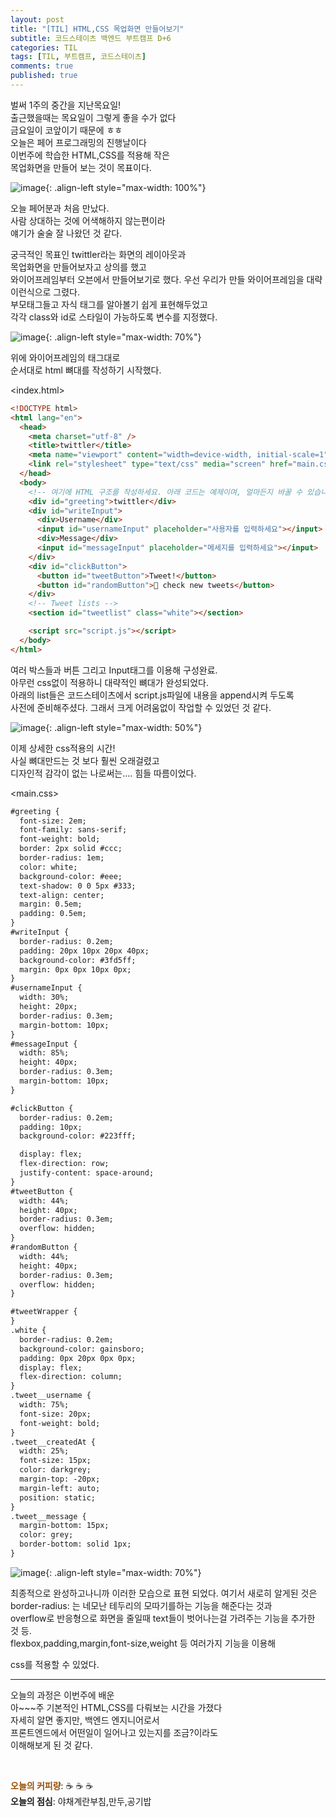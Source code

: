 ```yaml
---
layout: post
title: "[TIL] HTML,CSS 목업화면 만들어보기"
subtitle: 코드스테이츠 백엔드 부트캠프 D+6
categories: TIL
tags: [TIL, 부트캠프, 코드스테이츠]
comments: true
published: true
---
```



벌써 1주의 중간을 지난목요일!  
출근했을때는 목요일이 그렇게 좋을 수가 없다  
금요일이 코앞이기 때문에 ㅎㅎ  
오늘은 페어 프로그래밍의 진행날이다  
이번주에 학습한 HTML,CSS를 적용해 작은  
목업화면을 만들어 보는 것이 목표이다.

![image](https://lh3.googleusercontent.com/u/0/drive-viewer/AFDK6gPDjoQ30zuNTN8RMGQr4AayzV5cA06rFdAo3VqwP-ncv9gPbmncnY_dK29K-z1GJaVk5jmq1SPauow1UrYuaCCU0kfUzA=w3024-h1620){: .align-left style="max-width: 100%"}

오늘 페어분과 처음 만났다.  
사람 상대하는 것에 어색해하지 않는편이라  
얘기가 술술 잘 나왔던 것 같다.  

궁극적인 목표인 twittler라는 화면의 레이아웃과  
목업화면을 만들어보자고 상의를 했고  
와이어프레임부터 오븐에서 만들어보기로 했다. 
우선 우리가 만들 와이어프레임을 대략 이런식으로 그렸다.  
부모태그들고 자식 태그를 알아볼기 쉽게 표현해두었고  
각각 class와 id로 스타일이 가능하도록 변수를 지정했다.

![image](https://lh3.googleusercontent.com/u/0/drive-viewer/AFDK6gNEBy6-CCPPuMi2z2Jxfxq-ak0rjLxtYHe0LCwV06Cia-KKaS410unERjVhgP5zDAz4h8UjmxCaB0WKKmvpwROgwGpx=w3024-h1620){: .align-left style="max-width: 70%"}

위에 와이어프레임의 태그대로  
순서대로 html 뼈대를 작성하기 시작했다.

\<index.html\>

```html
<!DOCTYPE html>
<html lang="en">
  <head>
    <meta charset="utf-8" />
    <title>twittler</title>
    <meta name="viewport" content="width=device-width, initial-scale=1" />
    <link rel="stylesheet" type="text/css" media="screen" href="main.css" />
  </head>
  <body>
    <!-- 여기에 HTML 구조를 작성하세요. 아래 코드는 예제이며, 얼마든지 바꿀 수 있습니다 -->
    <div id="greeting">twittler</div>
    <div id="writeInput">
      <div>Username</div>
      <input id="usernameInput" placeholder="사용자를 입력하세요"></input>
      <div>Message</div>
      <input id="messageInput" placeholder="메세지를 입력하세요"></input>
    </div>
    <div id="clickButton">
      <button id="tweetButton">Tweet!</button>
      <button id="randomButton">🔄 check new tweets</button>
    </div>
    <!-- Tweet lists -->
    <section id="tweetlist" class="white"></section>

    <script src="script.js"></script>
  </body>
</html>
```

여러 박스들과 버튼 그리고 Input태그를 이용해 구성완료.  
아무런 css없이 적용하니 대략적인 뼈대가 완성되었다.  
아래의 list들은 코드스테이츠에서 script.js파일에 내용을 append시켜 두도록  
사전에 준비해주셨다. 그래서 크게 어려움없이 작업할 수 있었던 것 같다.

![image](https://lh3.googleusercontent.com/u/0/drive-viewer/AFDK6gP2h-9QH5wJza8AAOOmMYmtJia6MNckk_NIa6bb8npIeYCS2V2OjSsxIIdbSAKaGacoBHxzyt8a5Kww9UdkMv3ZkIQc3Q=w3024-h1620){: .align-left style="max-width: 50%"}

이제 상세한 css적용의 시간!  
사실 뼈대만드는 것 보다 훨씬 오래걸렸고   
디자인적 감각이 없는 나로써는.... 힘들 따름이었다.

\<main.css\>

```html
#greeting {
  font-size: 2em;
  font-family: sans-serif;
  font-weight: bold;
  border: 2px solid #ccc;
  border-radius: 1em;
  color: white;
  background-color: #eee;
  text-shadow: 0 0 5px #333;
  text-align: center;
  margin: 0.5em;
  padding: 0.5em;
}
#writeInput {
  border-radius: 0.2em;
  padding: 20px 10px 20px 40px;
  background-color: #3fd5ff;
  margin: 0px 0px 10px 0px;
}
#usernameInput {
  width: 30%;
  height: 20px;
  border-radius: 0.3em;
  margin-bottom: 10px;
}
#messageInput {
  width: 85%;
  height: 40px;
  border-radius: 0.3em;
  margin-bottom: 10px;
}

#clickButton {
  border-radius: 0.2em;
  padding: 10px;
  background-color: #223fff;

  display: flex;
  flex-direction: row;
  justify-content: space-around;
}
#tweetButton {
  width: 44%;
  height: 40px;
  border-radius: 0.3em;
  overflow: hidden;
}
#randomButton {
  width: 44%;
  height: 40px;
  border-radius: 0.3em;
  overflow: hidden;
}

#tweetWrapper {
}
.white {
  border-radius: 0.2em;
  background-color: gainsboro;
  padding: 0px 20px 0px 0px;
  display: flex;
  flex-direction: column;
}
.tweet__username {
  width: 75%;
  font-size: 20px;
  font-weight: bold;
}
.tweet__createdAt {
  width: 25%;
  font-size: 15px;
  color: darkgrey;
  margin-top: -20px;
  margin-left: auto;
  position: static;
}
.tweet__message {
  margin-bottom: 15px;
  color: grey;
  border-bottom: solid 1px;
}
```

![image](https://lh3.googleusercontent.com/u/0/drive-viewer/AFDK6gNAGW5t5QsrVeOyq701Vnzcms0b_tr14nIRDleE7iJQSsDQuhik2DCceedqx1-O4E32rRxE_zBua6Ya0ALpEhnIVEChRA=w3024-h1620){: .align-left style="max-width: 70%"}

최종적으로 완성하고나니까 이러한 모습으로 표현 되었다. 여기서 새로히 알게된 것은   
border-radius: 는 네모난 테두리의 모따기를하는 기능을 해준다는 것과  
overflow로 반응형으로 화면을 줄일때 text들이 벗어나는걸 가려주는 기능을 추가한 것 등.  
flexbox,padding,margin,font-size,weight 등 여러가지 기능을 이용해

css를 적용할 수 있었다.

---

오늘의 과정은 이번주에 배운  
아~~~주 기본적인 HTML,CSS를 다뤄보는 시간을 가졌다  
자세히 알면 좋지만, 백엔드 엔지니어로서  
프론트엔드에서 어떤일이 일어나고 있는지를 조금?이라도  
이해해보게 된 것 같다.


<br/>

<span style="color:#994C00">**오늘의 커피량**</span>: ☕️ ☕️ ☕️️️️  
**오늘의 점심**: 야채계란부침,만두,공기밥
